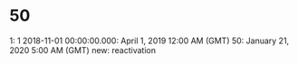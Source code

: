 # 50

1: 1
2018-11-01 00:00:00.000: April 1, 2019 12:00 AM (GMT)
50: January 21, 2020 5:00 AM (GMT)
new: reactivation